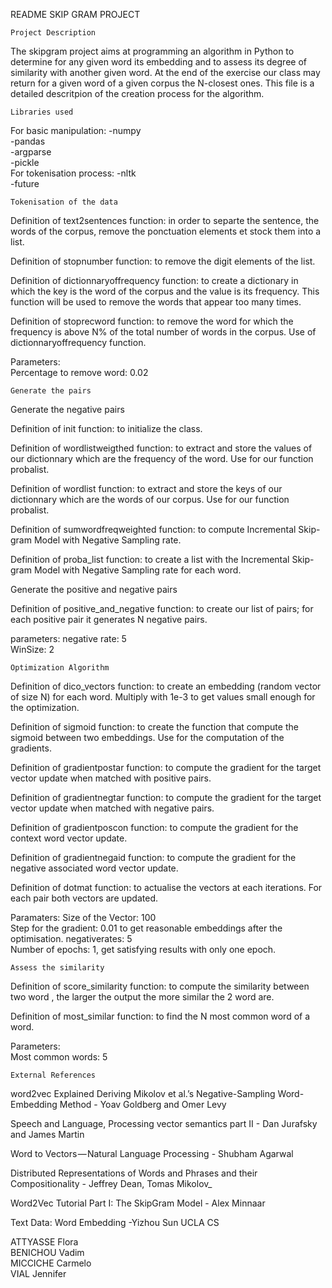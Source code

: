 README SKIP GRAM PROJECT 

	Project Description

The skipgram project aims at programming an algorithm in Python to determine for any given word its embedding and to assess its degree of similarity with another given word. At the end of the exercise our class may return for a given word of a given corpus the N-closest ones. This file is a detailed descritpion of the creation process for the algorithm.  

	Libraries used 

For basic manipulation:
-numpy  
-pandas  
-argparse   
-pickle  
For tokenisation process:
-nltk  
-future

	Tokenisation of the data 

Definition of text2sentences function: in order to separte the sentence, the words of the corpus, remove the ponctuation elements et stock them into a list.

Definition of stopnumber function: to remove the digit elements of the list.

Definition of dictionnaryoffrequency function: to create a dictionary in which the key is the word of the corpus and the value is its frequency. This function will be used to remove the words that appear too many times.

Definition of stoprecword function: to remove the word for which the frequency is above N% of the total number of words in the corpus. Use of dictionnaryoffrequency function. 

Parameters:   
Percentage to remove word: 0.02

	Generate the pairs

Generate the negative pairs

Definition of init function: to initialize the class.

Definition of wordlistweigthed function: to extract and store the values of our dictionnary which are the frequency of the word. Use for our function probalist. 

Definition of wordlist function: to extract and store the keys of our dictionnary which are the words of our corpus. Use for our function probalist. 

Definition of sumwordfreqweighted function: to compute  Incremental Skip-gram Model with Negative Sampling rate. 

Definition of proba_list function: to create a list with the Incremental Skip-gram Model with Negative Sampling rate for each word.

Generate the positive and negative pairs

Definition of positive_and_negative function: to create our list of pairs; for each positive pair it generates N negative pairs.

parameters:
negative rate: 5  
WinSize: 2

	Optimization Algorithm 

Definition of dico_vectors function: to create an embedding (random vector of size N) for each word. Multiply with 1e-3 to get values small enough for the optimization.

Definition of sigmoid function: to create the function that compute the sigmoid between two embeddings. Use for the computation of the gradients.

Definition of gradientpostar function: to compute the gradient for the target vector update when matched with positive pairs.

Definition of gradientnegtar function: to compute the gradient for the target vector update when matched with negative pairs.

Definition of gradientposcon function: to compute the gradient for the context word vector update.

Definition of gradientnegaid function: to compute the gradient for the negative associated word vector update.

Definition of dotmat function: to actualise the vectors at each iterations. For each pair both vectors are updated. 


Paramaters:
Size of the Vector: 100  
Step for the gradient: 0.01 to get reasonable embeddings after the optimisation. 
negativerates: 5  
Number of epochs: 1, get satisfying results with only one epoch.

	Assess the similarity 

Definition of score_similarity function: to compute the similarity between two word , the larger the output the more similar the 2 word are.

Definition of most_similar function: to find the N most common word of a word.

Parameters:  
Most common words: 5 

	External References

word2vec Explained Deriving Mikolov et al.’s Negative-Sampling Word-Embedding Method - Yoav Goldberg and Omer Levy

Speech and Language, Processing vector semantics part II - Dan Jurafsky and James Martin  

Word to Vectors — Natural Language Processing - Shubham Agarwal

Distributed Representations of Words and Phrases and their Compositionality - Jeffrey Dean, Tomas Mikolov_  

Word2Vec Tutorial Part I: The SkipGram Model - Alex Minnaar 

Text Data: Word Embedding -Yizhou Sun UCLA CS

ATTYASSE Flora  
BENICHOU Vadim  
MICCICHE Carmelo  
VIAL Jennifer 
 




